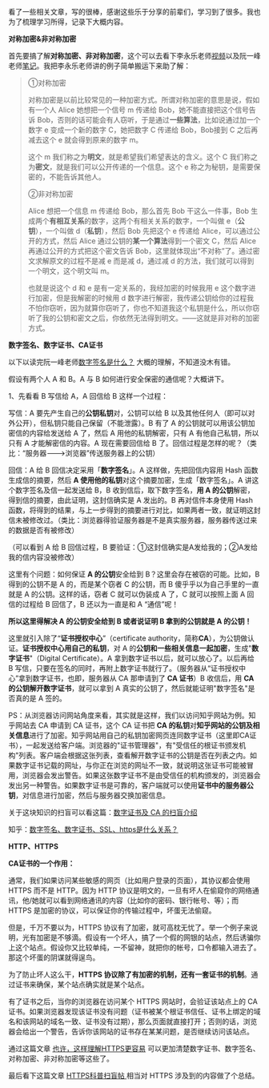 看了一些相关文章，写的很棒，感谢这些乐于分享的前辈们，学习到了很多。我也为了梳理学习所得，记录下大概内容。

**对称加密&非对称加密**

首先要搞了解**对称加密、非对称加密**，这个可以去看下李永乐老师[视频](https://www.youtube.com/watch?v=D_kMadCtKp8)以及阮一峰老师[笔记](http://www.ruanyifeng.com/blog/2006/12/notes_on_cryptography.html)。我把李永乐老师讲的例子简单搬运下来助了解：

> ①对称加密
>
> 对称加密是以前比较常见的一种加密方式。所谓对称加密的意思是说，假如有一个人 Alice 她想把一个信号 m 传递给 Bob，她不能直接把这个信号告诉 Bob，否则的话可能会有人窃听，于是通过**一些算法**，比如说通过加一个数字 e 变成一个新的数字 C，她把数字 C 传递给 Bob，Bob接到 C 之后再减去这个 e 就会得到原来的数字 m。
>
> 这个 m 我们称之为**明文**，就是希望我们希望表达的含义。这个 C 我们称之为**密文**，就是我们可以公开传递的一个信息。这个 e 称之为秘钥，是需要保密的，不能告诉其他人。
>
> ②非对称加密
>
> Alice 想把一个信息 m 传递给 Bob，那么首先 Bob 干这么一件事，Bob 生成两个**有相互关系**的数字，这两个有相关关系的数字，一个叫做 e（**公钥**），一个叫做 d（**私钥**），然后 Bob 先把这个 e 传递给 Alice，可以通过公开的方式，然后 Alice 通过公钥的**某一个算法**得到一个密文 C，然后 Alice 再通过公开的方式把这个密文告诉 Bob，这里就体现出“不对称”了。通过密文求解原文的过程不是减 e 而是减 d，通过减 d 的方法，我们就可以得到一个明文，这个明文叫 m。
>
> 也就是说这个 d 和 e 是有一定关系的，我经加密的时候我用 e 这个数字进行加密，但是我解密的时候用 d 数字进行解密，我传递公钥给你的过程我不怕你窃听，因为就算你窃听了，你也不知道我这个私钥是什么，所以你窃听了我的公钥和密文之后，你依然无法得到明文。——这就是非对称的加密方式。



**数字签名、数字证书、CA证书**

以下以读完阮一峰老师[数字签名是什么？](http://www.ruanyifeng.com/blog/2011/08/what_is_a_digital_signature.html) 大概的理解，不知道没木有错。

假设有两个人 A 和 B。A 与 B 如何进行安全保密的通信呢？大概讲下。

1、先看看 B 写信给 A，A 回信给 B 这样一个过程：

写信：A 要先产生自己的**公钥私钥**对，公钥可以给 B 以及其他任何人（即可以对外公开），但私钥只能自己保留（不能泄露）。B 有了 A 的公钥就可以用该公钥加密信的内容给发送给 A 了，然后 A 用他的私钥解密，只有 A 有他自己私钥，所以只有 A 才能解密信的内容。A 现在需要回信给 B 了。回信过程是怎样的呢？（类比：“服务器--->浏览器”传送服务器上的公钥）

回信：A 给 B 回信决定采用「**数字签名**」。A 这样做，先把回信内容用 Hash 函数生成信的摘要，然后 **A 使用他的私钥**对这个摘要加密，生成「数字签名」。A 讲这个数字签名及信一起发送给 B，B 收到信后，取下数字签名，**用 A 的公钥**解密，得到信的摘要，由此证明，这封信确实是 A 发出的。B 再对信件本身使用 Hash 函数，将得到的结果，与上一步得到的摘要进行对比，如果两者一致，就证明这封信未被修改过。（类比：浏览器得验证服务器是不是真实服务器，服务器传送过来的数据是否有被修改）

（可以看到 A 给 B 回信过程，B 要验证：①这封信确实是A发给我的；②A发给我的信内容没被修改）

这里有个问题：如何保证 **A 的公钥**安全给到 B？这里会存在被窃的可能。比如，B 得到的公钥不是 A 的，而是某个窃者 C 的公钥，而 B 傻乎乎以为自己手里的一直就是 A 的公钥。这样的话，窃者 C 就可以伪装成 A 了，C 就可以按照上面 A 回信的过程给 B 回信了，B 还以为一直是和 A “通信”呢！

**所以这里得解决 A 的公钥安全给到 B 或者说证明 B 拿到的公钥就是 A 的公钥！**

这里就引入除了“**证书授权中心**”（certificate authority，简称**CA**），为公钥做认证。**证书授权中心用自己的私钥**，对 A 的**公钥和一些相关信息一起加密**，生成"**数字证书**"（Digital Certificate）。A 拿到数字证书以后，就可以放心了。以后再给 B 写信，只要在签名的同时，再附上数字证书就行了。（服务器从“证书授权中心”拿到数字证书，也即，服务器从 CA 那申请到了 **CA 证书**）B 收信后，用 **CA 的公钥解开数字证书**，就可以拿到 A 真实的公钥了，然后就能证明"数字签名"是否真的是 A 签的。

PS：从浏览器访问网站角度来看，其实就是这样，我们以访问知乎网站为例。知乎网站去 CA 申请到 CA 证书，这个 CA 证书把 **CA 的私钥**对**知乎网站的公钥及相关信息**进行了加密。知乎网站用自己的私钥加密网页连同数字证书（这里即CA证书），一起发送给客户端。浏览器的"证书管理器"，有"受信任的根证书颁发机构"列表。客户端会根据这张列表，查看解开数字证书的公钥是否在列表之内。如果数字证书记载的网址，与你正在浏览的网址不一致，就说明这张证书可能被冒用，浏览器会发出警告。如果这张数字证书不是由受信任的机构颁发的，浏览器会发出另一种警告。如果数字证书是可靠的，客户端就可以使用**证书中的服务器公钥**，对信息进行加密，然后与服务器交换加密信息。

关于这块知识的扫盲可以看这篇：[数字证书及 CA 的扫盲介绍](https://program-think.blogspot.com/2010/02/introduce-digital-certificate-and-ca.html)

知乎：[数字签名、数字证书、SSL、https是什么关系？](https://www.zhihu.com/question/52493697)



**HTTP、HTTPS**

**CA证书的一个作用：**

通常，我们如果访问某些敏感的网页（比如用户登录的页面），其协议都会使用 HTTPS 而不是 HTTP。因为 HTTP 协议是明文的，一旦有坏人在偷窥你的网络通讯，他/她就可以看到网络通讯的内容（比如你的密码、银行帐号、等）；而 HTTPS 是加密的协议，可以保证你的传输过程中，坏蛋无法偷窥。

但是，千万不要以为，HTTPS 协议有了加密，就可高枕无忧了。举一个例子来说明，光有加密是不够滴。假设有一个坏人，搞了一个假的网银的站点，然后诱骗你上这个站点。假设你又比较单纯，一不留神，就把你的帐号，口令都输入进去了。那这个坏蛋的阴谋就得逞鸟。

为了防止坏人这么干，**HTTPS 协议除了有加密的机制，还有一套证书的机制**。通过证书来确保，某个站点确实就是某个站点。

有了证书之后，当你的浏览器在访问某个 HTTPS 网站时，会验证该站点上的 CA 证书。如果浏览器发现该证书没有问题（证书被某个根证书信任、证书上绑定的域名和该网站的域名一致、证书没有过期），那么页面就直接打开；否则的话，浏览器会给出一个警告，告诉你该网站的证书存在某某问题，是否继续访问该站点。

通过这篇文章 [也许，这样理解HTTPS更容易](https://mp.weixin.qq.com/s/C68icGtwh3IzuUbANaRXEg) 可以更加清楚数字证书、数字签名、对称加密、非对称加密等这些了。

最后看下这篇文章 [HTTPS科普扫盲帖 ](https://www.chyingp.com/posts/what-is-https/)相当对 HTTPS 涉及到的内容做了个总结。



